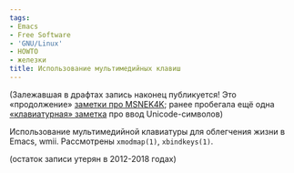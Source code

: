 ```yaml
---
tags:
- Emacs
- Free Software
- 'GNU/Linux'
- HOWTO
- железки
title: Использование мультимедийных клавиш
---
```


(Залежавшая в драфтах запись наконец публикуется! Это «продолжение»
[заметки про MSNEK4K][]; ранее пробегала ещё одна [«клавиатурная»
заметка][] про ввод Unicode-символов)

Использование мультимедийной клавиатуры для облегчения жизни в Emacs,
wmii. Рассмотрены `xmodmap(1)`, `xbindkeys(1)`.

(остаток записи утерян в 2012-2018 годах)

  [заметки про MSNEK4K]: http://sphinx.net.ru/blog/entry/msnek-linux/
  [«клавиатурная» заметка]: http://sphinx.net.ru/blog/entry/unicode-input/
